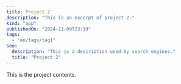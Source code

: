```yaml
---
title: Project 2
description: "This is an excerpt of project 2."
kind: "app"
publishedOn: "2024-11-09T23:19"
tags:
  - "en/tags/tag1"
seo:
  description: "This is a description used by search engines."
  title: "Project 2"
---
```


This is the project contents.
